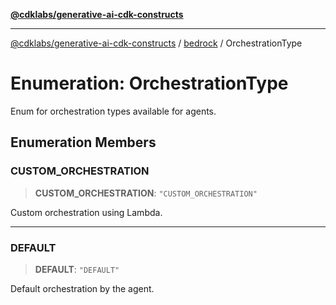 [**@cdklabs/generative-ai-cdk-constructs**](../../../README.md)

***

[@cdklabs/generative-ai-cdk-constructs](../../../README.md) / [bedrock](../README.md) / OrchestrationType

# Enumeration: OrchestrationType

Enum for orchestration types available for agents.

## Enumeration Members

### CUSTOM\_ORCHESTRATION

> **CUSTOM\_ORCHESTRATION**: `"CUSTOM_ORCHESTRATION"`

Custom orchestration using Lambda.

***

### DEFAULT

> **DEFAULT**: `"DEFAULT"`

Default orchestration by the agent.
